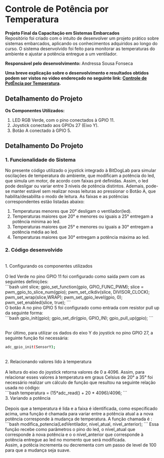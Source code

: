 # Controle de Potência por Temperatura

__Projeto Final da Capacitação em Sistemas Embarcados__<br>
Repositório foi criado com o intuito de desenvolver um projeto prático sobre sistemas embarcados, aplicando os conhecimentos adquiridos ao longo do curso. O sistema desenvolvido foi feito para monitorar as temperaturas do ambiente e ajustar a potência entregue a um ventilador.

__Responsável pelo desenvolvimento:__
Andressa Sousa Fonseca

__Uma breve explicação sobre o desenvolvimento e resultados obtidos podem ser vistos no vídeo endereçado no seguinte link: [Controle de PotÊncia por Temperatura](https://youtu.be/GN4ztbMzv6M?si=sReb9UBP103bOldQ).__

## Detalhamento do Projeto

__Os Componentes Utilizados:__
1) LED RGB Verde, com o pino conectados à GPIO 11.
2) Joystick conectado aos GPIOs 27 (Eixo Y).
4) Botão A conectado à GPIO 5.

## Detalhamento Do Projeto

### 1. Funcionalidade do Sistema

No presente código utilizado o joystick integrado à BitDogLab para simular oscilações de temperatura do ambiente, que modificam a potência do led, que simula um motor, de acordo
com faixas pré definidas. Assim, o led pode desligar ou variar entre 3 níveis de potência distintos. Ademais, pode-se manter estável sem realizar novas leituras ao pressionar o Botão A, que habilita/desabilita o modo de leitura. As faixas e as potências correspondentes estão listadas abaixo: <br>
1. Temperaturas menores que 20° desligam o ventilador(led).
2. Temperaturas maiores que 20° e menores ou iguais a 25° entregam a potência mínima ao led.
3. Temperaturas maiores que 25° e menores ou iguais a 30° entregam a potência média ao led.
4. Temperaturas maiores que 30° entregam a potência máxima ao led.

### 2. Código desenvolvido
<br>
1. Configurando os componentes utilizados <br>
<br>O led Verde no pino GPIO 11 foi configurado como saída pwm com as seguintes definições:<br>
```bash
uint slice;
gpio_set_function(gpio, GPIO_FUNC_PWM);
slice = pwm_gpio_to_slice_num(gpio);
pwm_set_clkdiv(slice, DIVISOR_CLOCK);
pwm_set_wrap(slice,WRAP);
pwm_set_gpio_level(gpio, 0);
pwm_set_enabled(slice, true);
```
<br>O botão A no pino GPIO 5 foi configurado como entrada com resistor pull up da seguinte forma: <br>
```bash
gpio_init(gpio);
gpio_set_dir(gpio, GPIO_IN);
gpio_pull_up(gpio);
```

<br>Por último, para utilizar os dados do eixo Y do joystick no pino GPIO 27, a seguinte função foi necessária:
```bash
adc_gpio_init(SensorY);
```
<br>
2. Relacionando valores lido à temperatura <br><br>
A leitura do eixo do joystick retorna valores de 0 a 4096. Assim, para relacionar esses valores à temperatura em graus Celsius de 20° a 35° foi necessário realizar um cálculo de função que resultou na seguinte relação usada no código: <br>
```bash
temperatura = (15*adc_read() + 20 * 4096)/4096;
```
<br>
3. Variando a potência <br><br>
Depois que a temperatura é lida e a faixa é identificada, como especificado acima, uma função é chamada para variar entre a potência atual a a nova potência corresponde à mudança de temperatura. A função chamada é : <br>
```bash
modifica_potencia(LedVentilador, nivel_atual, nivel_anterior);
```
Essa função recebe como parâmetros o pino do led, o nível_atual que corresponde à nova potência e o o nível_anterior que corresponde à potência entregue ao led no momento que será modificada.<br>
Assim, a potêcia incrementa ou decrementa com um passo de level de 100 para que a mudança seja suave.
